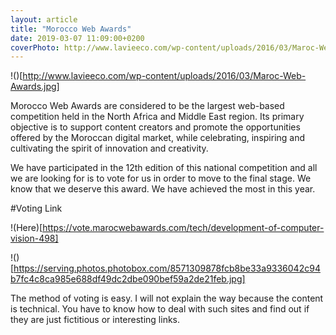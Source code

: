 ```yaml
---
layout: article
title: "Morocco Web Awards"
date: 2019-03-07 11:09:00+0200
coverPhoto: http://www.lavieeco.com/wp-content/uploads/2016/03/Maroc-Web-Awards.jpg
---
```


!()[http://www.lavieeco.com/wp-content/uploads/2016/03/Maroc-Web-Awards.jpg]

Morocco Web Awards are considered to be the largest web-based competition held in the North Africa and Middle East region. Its primary objective is to support content creators and promote the opportunities offered by the Moroccan digital market, while celebrating, inspiring and cultivating the spirit of innovation and creativity.

We have participated in the 12th edition of this national competition and all we are looking for is to vote for us in order to move to the final stage. We know that we deserve this award. We have achieved the most in this year.

#Voting Link

!(Here)[https://vote.marocwebawards.com/tech/development-of-computer-vision-498]

!()[https://serving.photos.photobox.com/8571309878fcb8be33a9336042c94b7fc4c8ca985e688df49dc2dbe090bef59a2de21feb.jpg]

The method of voting is easy. I will not explain the way because the content is technical. You have to know how to deal with such sites and find out if they are just fictitious or interesting links. 